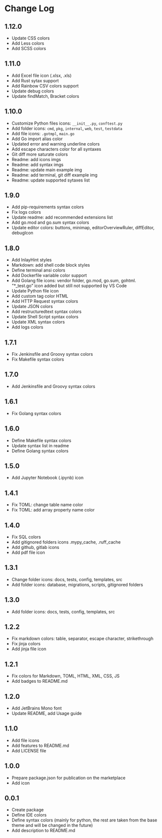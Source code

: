# Change Log

## 1.12.0

- Update CSS colors
- Add Less colors
- Add SCSS colors

## 1.11.0

- Add Excel file icon (.xlsx, .xls)
- Add Rust sytax support
- Add Rainbow CSV colors support
- Update debug colors
- Update findMatch, Bracket colors

## 1.10.0

- Customize Python files icons: `__init__.py`, `conftest.py`
- Add folder icons: `cmd`, `pkg`, `internal`, `web`, `test`, `testdata`
- Add file icons: `.gotmpl`, `main.go`
- Add Go import alias color
- Updated error and warning underline colors
- Add escape characters color for all syntaxes
- Git diff more saturate colors
- Readme: add icons imgs
- Readme: add syntax imgs
- Readme: update main example img
- Readme: add terminal, git diff example img
- Readme: update supported sytaxes list

## 1.9.0

- Add pip-requirements syntax colors
- Fix logs colors
- Update readme: add recommended extensions list
- Add go.mod and go.sum syntax colors
- Update editor colors: buttons, minimap, editorOverviewRuler, diffEditor, debugIcon

## 1.8.0

- Add InlayHint styles
- Markdown: add shell code block styles
- Define terminal ansi colors
- Add Dockerfile variable color support
- Add Golang file icons: vendor folder, go.mod, go.sum, gohtml. "*_test.go" icon added but still not supported by VS Code
- Update Python file icon
- Add custom tag color HTML
- Add HTTP Request syntax colors
- Update JSON colors
- Add restructuredtext syntax colors
- Update Shell Script syntax colors
- Update XML syntax colors
- Add logs colors

## 1.7.1

- Fix Jenkinsfile and Groovy syntax colors
- Fix Makefile syntax colors

## 1.7.0

- Add Jenkinsfile and Groovy syntax colors

## 1.6.1

- Fix Golang syntax colors

## 1.6.0

- Define Makefile syntax colors
- Update syntax list in readme
- Define Golang syntax colors

## 1.5.0

- Add Jupyter Notebook (.ipynb) icon

## 1.4.1

- Fix TOML: change table name color
- Fix TOML: add array property name color

## 1.4.0

- Fix SQL colors
- Add gitignored folders icons .mypy_cache, .ruff_cache
- Add github, gitlab icons
- Add pdf file icon

## 1.3.1

- Change folder icons: docs, tests, config, templates, src
- Add folder icons: database, migrations, scripts, gitignored folders

## 1.3.0

- Add folder icons: docs, tests, config, templates, src

## 1.2.2

- Fix markdown colors: table, separator, escape character, strikethrough
- Fix jinja colors
- Add jinja file icon

## 1.2.1

- Fix colors for Markdown, TOML, HTML, XML, CSS, JS
- Add badges to README.md

## 1.2.0

- Add JetBrains Mono font
- Update README, add Usage guide

## 1.1.0

- Add file icons
- Add features to README.md
- Add LICENSE file

## 1.0.0

- Prepare package.json for publication on the marketplace
- Add icon

## 0.0.1

- Create package
- Define IDE colors
- Define syntax colors (mainly for python, the rest are taken from the base theme and will be changed in the future)
- Add description to README.md
